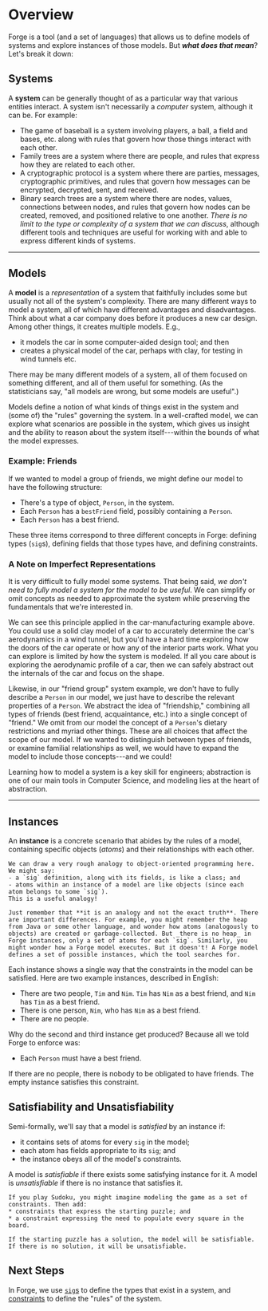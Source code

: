 # Overview

Forge is a tool (and a set of languages) that allows us to define models of systems and explore instances of those models. But **_what does that mean_**? Let's break it down:

## Systems

A **system** can be generally thought of as a particular way that various entities interact.  A system isn't necessarily a _computer_ system, although it can be. For example:
- The game of baseball is a system involving players, a ball, a field and bases, etc. along with rules that govern how those things interact with each other.
- Family trees are a system where there are people, and rules that express how they are related to each other.
- A cryptographic protocol is a system where there are parties, messages, cryptographic primitives, and rules that govern how messages can be encrypted, decrypted, sent, and received.
- Binary search trees are a system where there are nodes, values, connections between nodes, and rules that govern how nodes can be created, removed, and positioned relative to one another.
_There is no limit to the type or complexity of a system that we can discuss_, although different tools and techniques are useful for working with and able to express different kinds of systems.

---

## Models

A **model** is a _representation_ of a system that faithfully includes some but usually not all of the system's complexity. There are many different ways to model a system, all of which have different advantages and disadvantages. Think about what a car company does before it produces a new car design. Among other things, it creates multiple models. E.g.,
* it models the car in some computer-aided design tool; and then
* creates a physical model of the car, perhaps with clay, for testing in wind tunnels etc.

There may be many different models of a system, all of them focused on something different, and all of them useful for something. (As the statisticians say, "all models are wrong, but some models are useful".)

Models define a notion of what kinds of things exist in the system and (some of) the "rules" governing the system. In a well-crafted model, we can explore what scenarios are possible in the system, which gives us insight and the ability to reason about the system itself---within the bounds of what the model expresses. 

### Example: Friends

If we wanted to model a group of friends, we might define our model to have the following structure:

- There's a type of object, `Person`, in the system.
- Each `Person` has a `bestFriend` field, possibly containing a `Person`.
- Each `Person` has a best friend. 

These three items correspond to three different concepts in Forge: defining types (`sig`s), defining fields that those types have, and defining constraints. 

### A Note on Imperfect Representations

It is very difficult to fully model some systems. That being said, _we don't need to fully model a system for the model to be useful_. We can simplify or omit concepts as needed to approximate the system while preserving the fundamentals that we're interested in.

We can see this principle applied in the car-manufacturing example above. You could use a solid clay model of a car to accurately determine the car's aerodynamics in a wind tunnel, but you'd have a hard time exploring how the doors of the car operate or how any of the interior parts work. What you can explore is limited by how the system is modeled. If all you care about is exploring the aerodynamic profile of a car, then we can safely abstract out the internals of the car and focus on the shape. 

Likewise, in our "friend group" system example, we don't have to fully describe a `Person` in our model, we just have to describe the relevant properties of a `Person`. We abstract the idea of "friendship," combining all types of friends (best friend, acquaintance, etc.) into a single concept of "friend." We omit from our model the concept of a `Person`'s dietary restrictions and myriad other things. These are all choices that affect the scope of our model. If we wanted to distinguish between types of friends, or examine familial relationships as well, we would have to expand the model to include those concepts---and we could!

Learning how to model a system is a key skill for engineers; abstraction is one of our main tools in Computer Science, and modeling lies at the heart of abstraction.

---

## Instances

An **instance** is a concrete scenario that abides by the rules of a model, containing specific objects (_atoms_) and their relationships with each other.

~~~admonish warning title="Analogy to OOP" 
We can draw a very rough analogy to object-oriented programming here. We might say:
- a `sig` definition, along with its fields, is like a class; and
- atoms within an instance of a model are like objects (since each atom belongs to some `sig`).
This is a useful analogy! 

Just remember that **it is an analogy and not the exact truth**. There are important differences. For example, you might remember the heap from Java or some other language, and wonder how atoms (analogously to objects) are created or garbage-collected. But _there is no heap_ in Forge instances, only a set of atoms for each `sig`. Similarly, you might wonder how a Forge model executes. But it doesn't! A Forge model defines a set of possible instances, which the tool searches for. 
~~~

Each instance shows a single way that the constraints in the model can be satisfied. Here are two example instances, described in English:
* There are two people, `Tim` and `Nim`. `Tim` has `Nim` as a best friend, and `Nim` has `Tim` as a best friend. 
* There is one person, `Nim`, who has `Nim` as a best friend. 
* There are no people. 

Why do the second and third instance get produced? Because all we told Forge to enforce was:
* Each `Person` must have a best friend.

If there are no people, there is nobody to be obligated to have friends. The empty instance satisfies this constraint.

## Satisfiability and Unsatisfiability 

Semi-formally, we'll say that a model is _satisfied_ by an instance if:
* it contains sets of atoms for every `sig` in the model; 
* each atom has fields appropriate to its `sig`; and 
* the instance obeys all of the model's constraints. 

A model is _satisfiable_ if there exists some satisfying instance for it. A model is _unsatisfiable_ if there is no instance that satisfies it. 

~~~admonish example title="Another example"
If you play Sudoku, you might imagine modeling the game as a set of constraints. Then add:
* constraints that express the starting puzzle; and 
* a constraint expressing the need to populate every square in the board.

If the starting puzzle has a solution, the model will be satisfiable. If there is no solution, it will be unsatisfiable.
~~~

## Next Steps

In Forge, we use [`sig`s](./sigs.md) to define the types that exist in a system, and [constraints](./constraints.md) to define the "rules" of the system.
